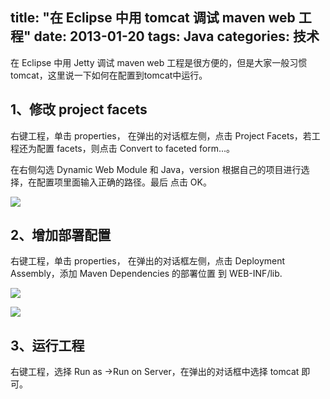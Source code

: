title: "在 Eclipse 中用 tomcat 调试 maven web 工程"
date: 2013-01-20
tags: Java
categories: 技术
---

在 Eclipse 中用 Jetty 调试 maven web 工程是很方便的，但是大家一般习惯tomcat，这里说一下如何在配置到tomcat中运行。<!--more-->

## 1、修改 project facets

右键工程，单击 properties， 在弹出的对话框左侧，点击 Project Facets，若工程还为配置 facets，则点击 Convert to faceted form...。

在右侧勾选 Dynamic Web Module 和 Java，version 根据自己的项目进行选择，在配置项里面输入正确的路径。最后 点击 OK。

![](/images/tomcat2.jpg)

## 2、增加部署配置

右键工程，单击 properties， 在弹出的对话框左侧，点击 Deployment Assembly，添加 Maven Dependencies 的部署位置 到 WEB-INF/lib.

![](/images/tomcat3.jpg)

![](/images/tomcat4.jpg)

## 3、运行工程

右键工程，选择 Run as ->Run on Server，在弹出的对话框中选择 tomcat 即可。